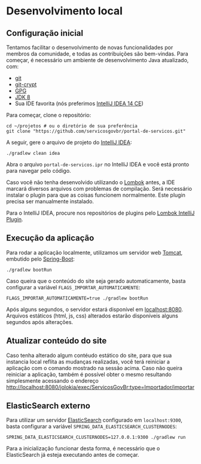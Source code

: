 # Desenvolvimento local

## Configuração inicial

Tentamos facilitar o desenvolvimento de novas funcionalidades por membros da comunidade, e todas as contribuições são bem-vindas. Para começar, é necessário um ambiente de desenvolvimento Java atualizado, com:

* [git][GIT]
* [git-crypt][GITCRYPT]
* [GPG][GPG]
* [JDK 8][JDK8]
* Sua IDE favorita (nós preferimos [IntelliJ IDEA 14 CE][IDEA14CE])

Para começar, clone o repositório:

```
cd ~/projetos # ou o diretório de sua preferência
git clone "https://github.com/servicosgovbr/portal-de-servicos.git"
```

A seguir, gere o arquivo de projeto do [IntelliJ IDEA][IDEA14CE]:

```
./gradlew clean idea
```

Abra o arquivo `portal-de-servicos.ipr` no IntelliJ IDEA e você está pronto para navegar pelo código. 

Caso você não tenha desenvolvido utilizando o [Lombok] antes, a IDE marcará diversos arquivos com problemas de compilação. Será necessário instalar o plugin para que as coisas funcionem normalmente. Este plugin precisa ser manualmente instalado.

Para o IntelliJ IDEA, procure nos repositórios de plugins pelo [Lombok IntelliJ Plugin][PLUGIN].

[Lombok]:http://projectlombok.org/
[GIT]:http://git-scm.org
[GITCRYPT]:https://www.agwa.name/projects/git-crypt/
[GPG]:https://www.gnupg.org/
[JDK8]:http://www.oracle.com/technetwork/java/javase/downloads/jdk8-downloads-2133151.html
[IDEA14CE]:https://www.jetbrains.com/idea/download/
[PLUGIN]:https://github.com/mplushnikov/lombok-intellij-plugin
[TOMCAT]:http://tomcat.apache.org/
[SPRINGBOOT]:http://projects.spring.io/spring-boot/

## Execução da aplicação

Para rodar a aplicação localmente, utilizamos um servidor web [Tomcat][TOMCAT], embutido pelo [Spring-Boot][SPRINGBOOT]:

```
./gradlew bootRun
```

Caso queira que o conteúdo do site seja gerado automaticamente, basta configurar a variável `FLAGS_IMPORTAR_AUTOMATICAMENTE`:

```
FLAGS_IMPORTAR_AUTOMATICAMENTE=true ./gradlew bootRun
```

Após alguns segundos, o servidor estará disponível em [localhost:8080](http://localhost:8080/). Arquivos estáticos (html, js, css) alterados estarão disponíveis alguns segundos após alterações.

## Atualizar conteúdo do site

Caso tenha alterado algum contéudo estático do site, para que sua instancia local reflita as mudanças realizadas, você terá reiniciar a aplicação com o comando mostrado na sessão acima. Caso não queira reiniciar a aplicação, também é possível obter o mesmo resultando simplesmente acessando o endereço [http://localhost:8080/jolokia/exec/ServicosGovBr:type=Importador/importar](http://localhost:8080/jolokia/exec/ServicosGovBr:type=Importador/importar)

## ElasticSearch externo

Para utilizar um servidor [ElasticSearch](./elasticsearch.md) configurado em `localhost:9300`, basta configurar a variável `SPRING_DATA_ELASTICSEARCH_CLUSTERNODES`:

```
SPRING_DATA_ELASTICSEARCH_CLUSTERNODES=127.0.0.1:9300 ./gradlew run
```

Para a inicialização funcionar desta forma, é necessário que o ElasticSearch já esteja executando antes de começar.
